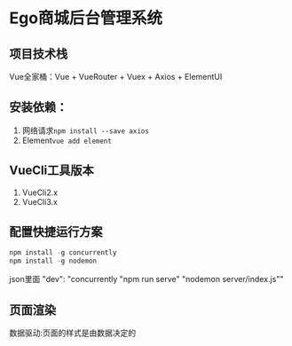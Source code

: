 # Ego商城后台管理系统

## 项目技术栈
Vue全家桶：Vue + VueRouter + Vuex + Axios + ElementUI

## 安装依赖：
1. 网络请求`npm install --save axios`
2. Element`vue add element`

## VueCli工具版本
1. VueCli2.x
2. VueCli3.x

## 配置快捷运行方案
```js
npm install -g concurrently
npm install -g nodemon
```
json里面
 "dev": "concurrently \"npm run serve\" \"nodemon server/index.js\""

 ## 页面渲染
数据驱动:页面的样式是由数据决定的